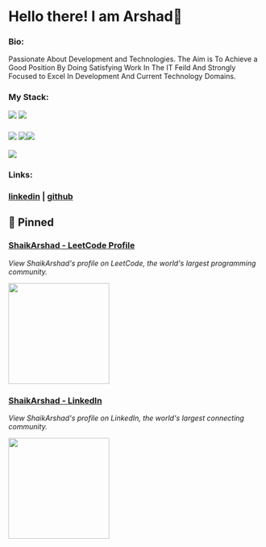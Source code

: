 
# Hello there! I am Arshad👋


### Bio:

Passionate About Development and Technologies. The Aim is To Achieve a Good Position By Doing Satisfying Work In The IT Feild And Strongly Focused to Excel In Development And Current Technology Domains.
            

### My Stack:
<img src="https://t74hnvwwsd.execute-api.us-east-1.amazonaws.com/dev/ft/profile/streetcred/github/tag/AWS"/> <img src="https://t74hnvwwsd.execute-api.us-east-1.amazonaws.com/dev/ft/profile/streetcred/github/tag/Terraform"/>
### <img src="https://t74hnvwwsd.execute-api.us-east-1.amazonaws.com/dev/ft/profile/streetcred/github/tag/JavaScript"/> <img src="https://t74hnvwwsd.execute-api.us-east-1.amazonaws.com/dev/ft/profile/streetcred/github/tag/ReactJS"/><img src="https://t74hnvwwsd.execute-api.us-east-1.amazonaws.com/dev/ft/profile/streetcred/github/tag/NodeJS"/>
<img src="https://t74hnvwwsd.execute-api.us-east-1.amazonaws.com/dev/ft/profile/streetcred/github/tag/Python"/>



### 

### Links:

### <a href="https://www.linkedin.com/in/arshad200/">linkedin</a> | <a href="https://www.github.com/Arshu200">github</a> 

<!--## 👇 Few things about me


<div>

            
</div> -->




## 📌 Pinned

<div>
<div id="pinned-card">

### <a href="https://leetcode.com/ShaikArshad/" target="_blank">ShaikArshad - LeetCode Profile</a>
*View ShaikArshad's profile on LeetCode, the world's largest programming community.*

<a href="https://leetcode.com/ShaikArshad/" target="_blank">
      <img src="https://leetcode.com/static/images/LeetCode_Sharing.png" width="200px" height="200px">
</a>
</div>
<div id="pinned-card">

### <a href="https://www.linkedin.com/in/arshad200/" target="_blank">ShaikArshad - LinkedIn</a>
*View ShaikArshad's profile on LinkedIn, the world's largest connecting community.*

<a href="https://www.linkedin.com/in/arshad200/" target="_blank">
      <img src="https://upload.wikimedia.org/wikipedia/commons/thumb/c/ca/LinkedIn_logo_initials.png/600px-LinkedIn_logo_initials.png" width="200px" height="200px">
</a>
</div>
                  
</div>
                  

<br/>      

